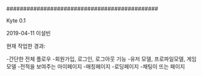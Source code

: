 #############################################

Kyte 0.1


2019-04-11 이설빈

현재 작업한 경과:

-간단한 전체 플로우
-회원가입, 로그인, 로그아웃 기능
-유저 모델, 프로파일모델, 게임 모델
-전적을 보여주는 마이페이지
-매칭페이지
-로딩페이지
-채팅이 뜨는 페이지